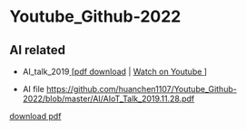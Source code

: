 # Youtube_Github-2022
## AI related

* AI_talk_2019<a id="raw-url" href="https://raw.githubusercontent.com/huanchen1107/Youtube_Github-2022/blob/master/AI/AIoT_Talk_2019.11.28.pdf)">  [pdf download</a>
| <a href="https://www.youtube.com/watch?v=jo3G6n0Rtsw" > Watch on Youtube </a>]

* AI file https://github.com/huanchen1107/Youtube_Github-2022/blob/master/AI/AIoT_Talk_2019.11.28.pdf


<a download="AIoT_Talk_2019.11.28.pdf" href="/AI/AIoT_Talk_2019.11.28.pdf" title="pdf download">
   download pdf
</a>